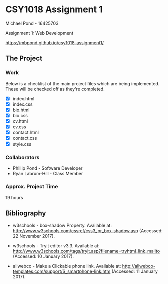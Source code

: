 # CSY1018 Assignment 1

Michael Pond - 16425703

Assignment 1: Web Development

<https://mbpond.github.io/csy1018-assignment1/>

## The Project

### Work

Below is a checklist of the main project files which are being implemented. These will be checked off as they're completed.

- [x] index.html
- [x] index.css
- [x] bio.html
- [x] bio.css
- [x] cv.html
- [x] cv.css
- [x] contact.html
- [x] contact.css
- [x] style.css

### Collaborators

- Phillip Pond - Software Developer
- Ryan Labrum-Hill - Class Member

### Approx. Project Time

19 hours

## Bibliography

- w3schools - box-shadow Property. Available at: <http://www.w3schools.com/cssref/css3_pr_box-shadow.asp> (Accessed: 22 November 2017).

- w3schools - Tryit editor v3.3. Available at: <http://www.w3schools.com/tags/tryit.asp?filename=tryhtml_link_mailto> (Accessed: 10 January 2017).

- allwebco - Make a Clickable phone link. Available at: http://allwebco-templates.com/support/S_smartphone-link.htm (Accessed: 11 January 2017).
